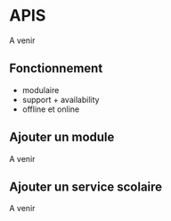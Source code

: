 # APIS

A venir

## Fonctionnement

- modulaire
- support + availability
- offline et online

## Ajouter un module

A venir

## Ajouter un service scolaire

A venir